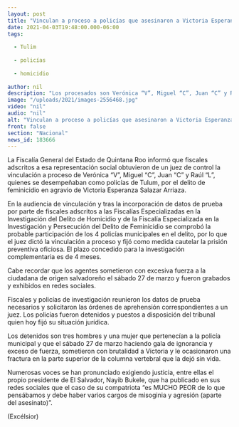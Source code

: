 ```yaml
---
layout: post
title: "Vinculan a proceso a policías que asesinaron a Victoria Esperanza"
date: 2021-04-03T19:48:00.000-06:00
tags:
  
  - Tulim
  
  - policías
  
  - homicidio
  
author: nil
description: "Los procesados son Verónica “V”, Miguel “C”, Juan “C” y Raúl “L”, se desempeñaban como policías de Tulum"
image: "/uploads/2021/images-2556468.jpg"
video: "nil"
audio: "nil"
alt: "Vinculan a proceso a policías que asesinaron a Victoria Esperanza"
front: false
section: "Nacional"
news_id: 183666
---
```


La Fiscalía General del Estado de Quintana Roo informó que fiscales adscritos a esa representación social obtuvieron de un juez de control la vinculación a proceso de Verónica “V”, Miguel “C”, Juan “C” y Raúl “L”, quienes se desempeñaban como policías de Tulum, por el delito de feminicidio en agravio de Victoria Esperanza Salazar Arriaza.

En la audiencia de vinculación y tras la incorporación de datos de prueba por parte de fiscales adscritos a las Fiscalías Especializadas en la Investigación del Delito de Homicidio y de la Fiscalía Especializada en la Investigación y Persecución del Delito de Feminicidio se comprobó la probable participación de los 4 policías municipales en el delito, por lo que el juez dictó la vinculación a proceso y fijó como medida cautelar la prisión preventiva oficiosa. El plazo concedido para la investigación complementaria es de 4 meses.

Cabe recordar que los agentes sometieron con excesiva fuerza a la ciudadana de origen salvadoreño el sábado 27 de marzo y fueron grabados y exhibidos en redes sociales.

Fiscales y policías de investigación reunieron los datos de prueba necesarios y solicitaron las órdenes de aprehensión correspondientes a un juez. Los policías fueron detenidos y puestos a disposición del tribunal quien hoy fijó su situación jurídica.

Los detenidos son tres hombres y una mujer que pertenecían a la policía municipal y que el sábado 27 de marzo haciendo gala de ignorancia y exceso de fuerza, sometieron con brutalidad a Victoria y le ocasionaron una fractura en la parte superior de la columna vertebral que la dejó sin vida.

Numerosas voces se han pronunciado exigiendo justicia, entre ellas el propio presidente de El Salvador, Nayib Bukele, que ha publicado en sus redes sociales que el caso de su compatriota “es MUCHO PEOR de lo que pensábamos y debe haber varios cargos de misoginia y agresión (aparte del asesinato)”.

(Excélsior)
